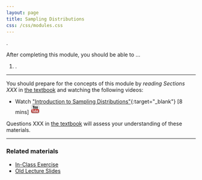 ```yaml
---
layout: page
title: Sampling Distributions
css: /css/modules.css
---
```


<div class="ILOs">
<p>.</p>

<p>After completing this module, you should be able to ...</p>

<ol>
  <li>.</li>
</ol>
</div>

----

You should prepare for the concepts of this module by *reading Sections XXX* in [the textbook](../../book/) and watching the following videos:

* Watch ["Introduction to Sampling Distributions"](https://www.youtube.com/v/Zbw-YvELsaM?version=3&autoplay=1){:target="_blank"} [8 mins] ![YouTube](../../img/youtube.png)

Questions XXX in [the textbook](../../book/) will assess your understanding of these materials.

----

### Related materials

* [In-Class Exercise](CE.html)
* [Old Lecture Slides](PPT_old.pptx)
